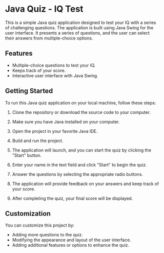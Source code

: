 # Java Quiz - IQ Test

This is a simple Java quiz application designed to test your IQ with a series of challenging questions. The application is built using Java Swing for the user interface. It presents a series of questions, and the user can select their answers from multiple-choice options.

## Features

- Multiple-choice questions to test your IQ.
- Keeps track of your score.
- Interactive user interface with Java Swing.

## Getting Started

To run this Java quiz application on your local machine, follow these steps:

1. Clone the repository or download the source code to your computer.

2. Make sure you have Java installed on your computer.

3. Open the project in your favorite Java IDE.

4. Build and run the project.

5. The application will launch, and you can start the quiz by clicking the "Start" button.

6. Enter your name in the text field and click "Start" to begin the quiz.

7. Answer the questions by selecting the appropriate radio buttons.

8. The application will provide feedback on your answers and keep track of your score.

9. After completing the quiz, your final score will be displayed.

## Customization

You can customize this project by:

- Adding more questions to the quiz.
- Modifying the appearance and layout of the user interface.
- Adding additional features or options to enhance the quiz.
